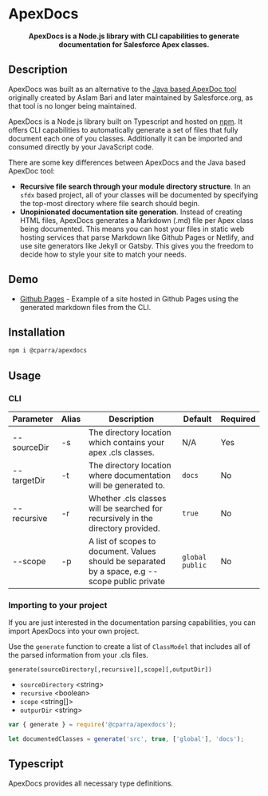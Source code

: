 # ApexDocs

<p align="center">
  <b >ApexDocs is a Node.js library with CLI capabilities to generate documentation for Salesforce Apex classes.</b>
</p>

## Description

ApexDocs was built as an alternative to the [Java based ApexDoc tool](https://github.com/SalesforceFoundation/ApexDoc) originally created by Aslam Bari and later maintained by Salesforce.org, as that tool is no longer being maintained.

ApexDocs is a Node.js library built on Typescript and hosted on [npm](https://www.npmjs.com/package/@cparra/apexdocs). It offers CLI capabilities to automatically generate a set of files that fully document each one of you classes. Additionally it can be imported and consumed directly by your JavaScript code.

There are some key differences between ApexDocs and the Java based ApexDoc tool:

- **Recursive file search through your module directory structure**. In an `sfdx` based project, all of your classes will be documented by specifying the top-most directory where file search should begin.
- **Unopinionated documentation site generation**. Instead of creating HTML files, ApexDocs generates a Markdown (.md) file per Apex class being documented. This means you can host your files in static web hosting services that parse Markdown like Github Pages or Netlify, and use site generators like Jekyll or Gatsby. This gives you the freedom to decide how to style your site to match your needs.

## Demo

- [Github Pages](https://cesarparra.github.io/apexdocs/) - Example of a site hosted in Github Pages using the generated markdown files from the CLI.

## Installation

```bash
npm i @cparra/apexdocs
```

## Usage

### CLI

| Parameter   | Alias | Description                                                                                     | Default         | Required |
| ----------- | ----- | ----------------------------------------------------------------------------------------------- | --------------- | -------- |
| --sourceDir | -s    | The directory location which contains your apex .cls classes.                                   | N/A             | Yes      |
| --targetDir | -t    | The directory location where documentation will be generated to.                                | `docs`          | No       |
| --recursive | -r    | Whether .cls classes will be searched for recursively in the directory provided.                | `true`          | No       |
| --scope     | -p    | A list of scopes to document. Values should be separated by a space, e.g --scope public private | `global public` | No       |

### Importing to your project

If you are just interested in the documentation parsing capabilities, you can import ApexDocs into your own project.

Use the `generate` function to create a list of `ClassModel` that includes all of the parsed information from your .cls files.

`generate(sourceDirectory[,recursive][,scope][,outputDir])`

- `sourceDirectory` \<string>
- `recursive` \<boolean>
- `scope` \<string[]>
- `outpurDir` \<string>

```javascript
var { generate } = require('@cparra/apexdocs');

let documentedClasses = generate('src', true, ['global'], 'docs');
```

## Typescript

ApexDocs provides all necessary type definitions.
